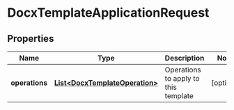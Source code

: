 
# DocxTemplateApplicationRequest

## Properties
Name | Type | Description | Notes
------------ | ------------- | ------------- | -------------
**operations** | [**List&lt;DocxTemplateOperation&gt;**](DocxTemplateOperation.md) | Operations to apply to this template |  [optional]



